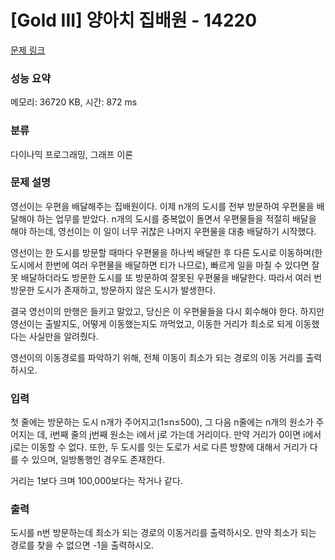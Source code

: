 # [Gold III] 양아치 집배원 - 14220 

[문제 링크](https://www.acmicpc.net/problem/14220) 

### 성능 요약

메모리: 36720 KB, 시간: 872 ms

### 분류

다이나믹 프로그래밍, 그래프 이론

### 문제 설명

<p>영선이는 우편을 배달해주는 집배원이다. 이제 n개의 도시를 전부 방문하여 우편물을 배달해야 하는 업무를 받았다. n개의 도시를 중복없이 돌면서 우편물들을 적절히 배달을 해야 하는데, 영선이는 이 일이 너무 귀찮은 나머지 우편물을 대충 배달하기 시작했다.</p>

<p>영선이는 한 도시를 방문할 때마다 우편물을 하나씩 배달한 후 다른 도시로 이동하며(한 도시에서 한번에 여러 우편물을 배달하면 티가 나므로), 빠르게 일을 마칠 수 있다면 잘 못 배달하더라도 방문한 도시를 또 방문하여 잘못된 우편물을 배달한다. 따라서 여러 번 방문한 도시가 존재하고, 방문하지 않은 도시가 발생한다.</p>

<p>결국 영선이의 만행은 들키고 말았고, 당신은 이 우편물들을 다시 회수해야 한다. 하지만 영선이는 출발지도, 어떻게 이동했는지도 까먹었고, 이동한 거리가 최소로 되게 이동했다는 사실만을 알려줬다.</p>

<p>영선이의 이동경로를 파악하기 위해, 전체 이동이 최소가 되는 경로의 이동 거리를 출력하시오.</p>

### 입력 

 <p>첫 줄에는 방문하는 도시 n개가 주어지고(1≤n≤500), 그 다음 n줄에는 n개의 원소가 주어지는 데, i번째 줄의 j번째 원소는 i에서 j로 가는데 거리이다. 만약 거리가 0이면 i에서 j로는 이동할 수 없다. 또한, 두 도시를 잇는 도로가 서로 다른 방향에 대해서 거리가 다를 수 있으며, 일방통행인 경우도 존재한다.</p>

<p>거리는 1보다 크며 100,000보다는 작거나 같다.</p>

### 출력 

 <p>도시를 n번 방문하는데 최소가 되는 경로의 이동거리를 출력하시오. 만약 최소가 되는 경로를 찾을 수 없으면 -1을 출력하시오.</p>

